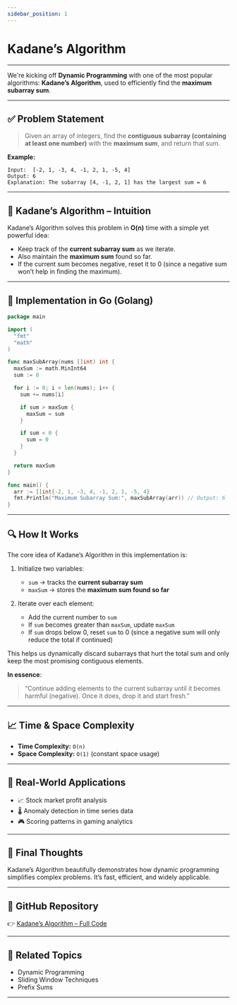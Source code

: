 ```yaml
---
sidebar_position: 1
---
```


# Kadane’s Algorithm

---

We're kicking off **Dynamic Programming** with one of the most popular algorithms: **Kadane’s Algorithm**, used to efficiently find the **maximum subarray sum**.

---

## ✅ Problem Statement

> Given an array of integers, find the **contiguous subarray (containing at least one number)** with the **maximum sum**, and return that sum.

**Example:**

```text
Input:  [-2, 1, -3, 4, -1, 2, 1, -5, 4]
Output: 6
Explanation: The subarray [4, -1, 2, 1] has the largest sum = 6
````

---

## 🚀 Kadane’s Algorithm – Intuition

Kadane’s Algorithm solves this problem in **O(n)** time with a simple yet powerful idea:

* Keep track of the **current subarray sum** as we iterate.
* Also maintain the **maximum sum** found so far.
* If the current sum becomes negative, reset it to 0 (since a negative sum won’t help in finding the maximum).

---

## 🔧 Implementation in Go (Golang)

```go
package main

import (
  "fmt"
  "math"
)

func maxSubArray(nums []int) int {
  maxSum := math.MinInt64
  sum := 0

  for i := 0; i < len(nums); i++ {
    sum += nums[i]

    if sum > maxSum {
      maxSum = sum
    }

    if sum < 0 {
      sum = 0
    }
  }

  return maxSum
}

func main() {
  arr := []int{-2, 1, -3, 4, -1, 2, 1, -5, 4}
  fmt.Println("Maximum Subarray Sum:", maxSubArray(arr)) // Output: 6
}
```

---

## 🔍 How It Works

The core idea of Kadane’s Algorithm in this implementation is:

1. Initialize two variables:

   * `sum` → tracks the **current subarray sum**
   * `maxSum` → stores the **maximum sum found so far**

2. Iterate over each element:

   * Add the current number to `sum`
   * If `sum` becomes greater than `maxSum`, update `maxSum`
   * If `sum` drops below 0, reset `sum` to 0 (since a negative sum will only reduce the total if continued)

This helps us dynamically discard subarrays that hurt the total sum and only keep the most promising contiguous elements.

**In essence**:

> “Continue adding elements to the current subarray until it becomes harmful (negative). Once it does, drop it and start fresh.”


---

## 📈 Time & Space Complexity

* **Time Complexity:** `O(n)`
* **Space Complexity:** `O(1)` (constant space usage)

---

## 🧠 Real-World Applications

* 📈 Stock market profit analysis
* 🌡️ Anomaly detection in time series data
* 🎮 Scoring patterns in gaming analytics

---

## 🎯 Final Thoughts

Kadane’s Algorithm beautifully demonstrates how dynamic programming simplifies complex problems. It’s fast, efficient, and widely applicable.

---

## 🔗 GitHub Repository

👉 [Kadane’s Algorithm – Full Code](https://github.com/shekhar-patil/data_structure_and_algorithms/blob/main/dynamic_programming/kandanes_algorithm.go)

---

## 🔁 Related Topics

* Dynamic Programming
* Sliding Window Techniques
* Prefix Sums

---

